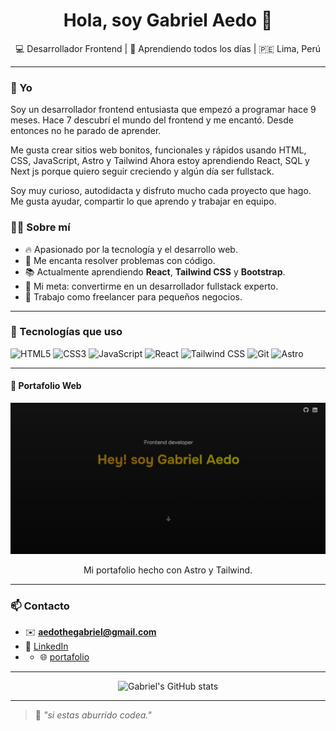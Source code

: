 <h1 align="center">Hola, soy Gabriel Aedo 👋</h1>
<p align="center">💻 Desarrollador Frontend | 🧠 Aprendiendo todos los días | 🇵🇪 Lima, Perú</p>

---

### 🎯 Yo

Soy un desarrollador frontend entusiasta que empezó a programar hace 9 meses. Hace 7 descubrí el mundo del frontend y me encantó. Desde entonces no he parado de aprender.

Me gusta crear sitios web bonitos, funcionales y rápidos usando HTML, CSS, JavaScript, Astro y Tailwind Ahora estoy aprendiendo React, SQL y Next js porque quiero seguir creciendo y algún día ser fullstack.

Soy muy curioso, autodidacta y disfruto mucho cada proyecto que hago. Me gusta ayudar, compartir lo que aprendo y trabajar en equipo.





### 🧑‍💻 Sobre mí

- 🔥 Apasionado por la tecnología y el desarrollo web.
- 🧩 Me encanta resolver problemas con código.
- 📚 Actualmente aprendiendo **React**, **Tailwind CSS** y **Bootstrap**.
- 🎯 Mi meta: convertirme en un desarrollador fullstack experto.
- 💼 Trabajo como freelancer para pequeños negocios.

---

### 🚀 Tecnologías que uso

![HTML5](https://img.shields.io/badge/HTML5-E34F26?style=for-the-badge&logo=html5&logoColor=white)
![CSS3](https://img.shields.io/badge/CSS3-1572B6?style=for-the-badge&logo=css3&logoColor=white)
![JavaScript](https://img.shields.io/badge/JavaScript-F7DF1E?style=for-the-badge&logo=javascript&logoColor=black)
![React](https://img.shields.io/badge/React-20232A?style=for-the-badge&logo=react&logoColor=61DAFB)
![Tailwind CSS](https://img.shields.io/badge/TailwindCSS-06B6D4?style=for-the-badge&logo=tailwindcss&logoColor=white)
![Git](https://img.shields.io/badge/Git-F05032?style=for-the-badge&logo=git&logoColor=white)
![Astro](https://img.shields.io/badge/Astro-000000?style=for-the-badge&logo=astro&logoColor=white)

---


#### 🎨 Portafolio Web

<p align="center">
  <a href="https://gabrielaedopozo.github.io/portafolio1/">
    <img src="./Portafolio.png" width="600" style="filter: brightness(0.7);" alt="Portafolio Web" />
  </a>
</p>
<p align="center">Mi portafolio hecho con Astro y Tailwind.</p>

---



### 📫 Contacto

- ✉️ **aedothegabriel@gmail.com**
- 💼 [LinkedIn](https://www.linkedin.com/in/tu-perfil)
- - 🌐 [portafolio](https://gabrielaedopozo.github.io/portafolio1/) 

---

<p align="center">
  <img src="https://github-readme-stats.vercel.app/api?username=GabrielAedoPozo&show_icons=true&theme=tokyonight" alt="Gabriel's GitHub stats"/>
</p>

---

> 💬 *"si estas aburrido codea."*
